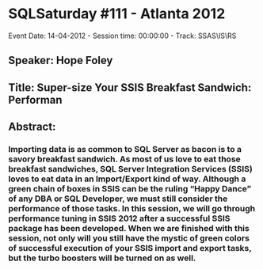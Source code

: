 # SQLSaturday #111 - Atlanta 2012
Event Date: 14-04-2012 - Session time: 00:00:00 - Track: SSAS\IS\RS
## Speaker: Hope Foley
## Title: Super-size Your SSIS Breakfast Sandwich: Performan
## Abstract:
### Importing data is as common to SQL Server as bacon is to a savory breakfast sandwich. As most of us love to eat those breakfast sandwiches, SQL Server Integration Services (SSIS) loves to eat data in an Import/Export kind of way. Although a green chain of boxes in SSIS can be the ruling “Happy Dance” of any DBA or SQL Developer, we must still consider the performance of those tasks. In this session, we will go through performance tuning in SSIS 2012 after a successful SSIS package has been developed. When we are finished with this session, not only will you still have the mystic of green colors of successful execution of your SSIS import and export tasks, but the turbo boosters will be turned on as well.

